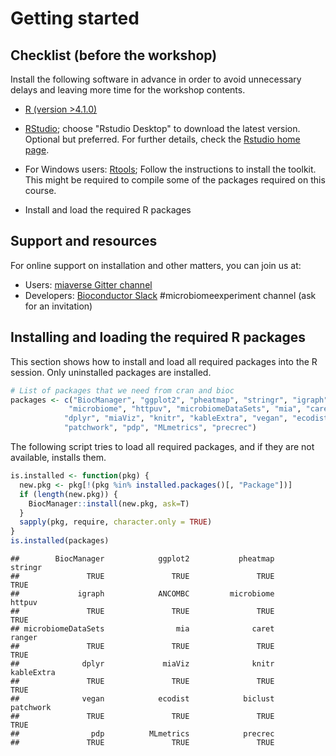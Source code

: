 
# Getting started


## Checklist (before the workshop)

Install the following software in advance in order to avoid
unnecessary delays and leaving more time for the workshop contents.


* [R (version >4.1.0)](https://www.r-project.org/) 

* [RStudio](https://www.rstudio.com/products/rstudio/download/);
  choose "Rstudio Desktop" to download the latest version. Optional
  but preferred. For further details, check the [Rstudio home
  page](https://www.rstudio.com/).
  
* For Windows users: [Rtools](https://cran.r-project.org/bin/windows/Rtools/rtools40.html);
  Follow the instructions to install the toolkit. This might be required to compile some of the 
  packages required on this course.

* Install and load the required R packages


## Support and resources


For online support on installation and other matters, you can join us at:

 * Users: [miaverse Gitter channel](https://gitter.im/microbiome/miaverse?utm_source=badge&utm_medium=badge&utm_campaign=pr-badge&utm_content=badge)
 * Developers: [Bioconductor Slack](https://bioc-community.herokuapp.com) #microbiomeexperiment channel (ask for an invitation)



## Installing and loading the required R packages

This section shows how to install and load all required packages into
the R session. Only uninstalled packages are installed.


```r
# List of packages that we need from cran and bioc 
packages <- c("BiocManager", "ggplot2", "pheatmap", "stringr", "igraph", "ANCOMBC",
             "microbiome", "httpuv", "microbiomeDataSets", "mia", "caret", "ranger",
            "dplyr", "miaViz", "knitr", "kableExtra", "vegan", "ecodist", "biclust",
            "patchwork", "pdp", "MLmetrics", "precrec")
```
 
The following script tries to load all required packages, and if they are not available, installs them.

```r
is.installed <- function(pkg) {
  new.pkg <- pkg[!(pkg %in% installed.packages()[, "Package"])]
  if (length(new.pkg)) {
    BiocManager::install(new.pkg, ask=T)
  }
  sapply(pkg, require, character.only = TRUE)
}
is.installed(packages)
```

```
##        BiocManager            ggplot2           pheatmap            stringr 
##               TRUE               TRUE               TRUE               TRUE 
##             igraph            ANCOMBC         microbiome             httpuv 
##               TRUE               TRUE               TRUE               TRUE 
## microbiomeDataSets                mia              caret             ranger 
##               TRUE               TRUE               TRUE               TRUE 
##              dplyr             miaViz              knitr         kableExtra 
##               TRUE               TRUE               TRUE               TRUE 
##              vegan            ecodist            biclust          patchwork 
##               TRUE               TRUE               TRUE               TRUE 
##                pdp          MLmetrics            precrec 
##               TRUE               TRUE               TRUE
```
